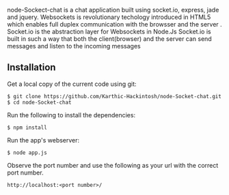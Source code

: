 node-Sockect-chat is a chat application built using socket.io, express, jade and jquery.
Websockets is revolutionary techology introduced in HTML5 which enables full duplex communication with the browsser and the server . Socket.io is the abstraction layer for Websockets in Node.Js
Socket.io is built in such a way that both the client(browser) and the server can send messages and listen to the incoming messages
 
## Installation

Get a local copy of the current code using git:

    $ git clone https://github.com/Karthic-Hackintosh/node-Socket-chat.git
    $ cd node-Socket-chat

Run the following to install the dependencies:

	$ npm install

Run the app's webserver:

    $ node app.js

Observe the port number and use the following as your url with the correct port number.

	http://localhost:<port number>/
